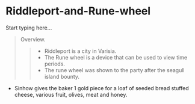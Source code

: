 # Riddleport-and-Rune-wheel

Start typing here...

> Overview.
>> - Riddleport is a city in Varisia.
>> - The Rune wheel is a device that can be used to view time periods.
>> - The rune wheel was shown to the party after the seagull island bounty.

- Sinhow gives the baker 1 gold piece for a loaf of seeded bread stuffed cheese, various fruit, olives, meat and honey.

